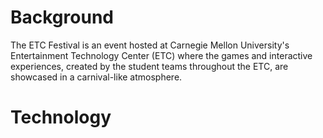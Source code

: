 # Background

The ETC Festival is an event hosted at Carnegie Mellon University's
Entertainment Technology Center (ETC) where the games and interactive experiences,
created by the student teams throughout the ETC, are showcased in a carnival-like
atmosphere.

# Technology


